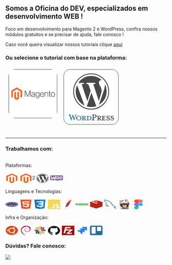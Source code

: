## Somos a Oficina do DEV, especializados em desenvolvimento WEB !

Foco em desenvolvimento para Magento 2 e WordPress, confira nossos módulos gratuitos e se precisar de ajuda, fale conosco !

Caso você queira visualizar nossos tutoriais clique [aqui](https://github.com/Oficina-do-Dev/Tutoriais)

### Ou selecione o tutorial com base na plataforma:

<div style="display: flex;">
<a href="https://github.com/Oficina-do-Dev/Tutoriais/tree/main/Magento_2">
    <div style="border: solid 1px #194756; border-radius: 20px; width: 150px; margin: 10px;">
        <img align="center" alt="Magento 1" src="https://raw.githubusercontent.com/devicons/devicon/master/icons/magento/magento-original-wordmark.svg">
    </div>
</a>
<a href="https://github.com/Oficina-do-Dev/Tutoriais/tree/main/WordPress">
    <div style="border: solid 1px #194756; border-radius: 20px; width: 150px; margin: 10px; padding: 10px">
        <img align="center" alt="Magento 1" src="https://raw.githubusercontent.com/devicons/devicon/master/icons/wordpress/wordpress-original.svg">
    </div>
</a>
</div>

<br>
<hr>

### Trabalhamos com:
<br>
Plataformas:
<div style="display: inline_block"><br>
    <img align="center" alt="Magento 1" height="30" width="40" src="https://raw.githubusercontent.com/devicons/devicon/master/icons/magento/magento-original.svg">
    <img align="center" alt="Magento 2" height="30" width="40" src="https://raw.githubusercontent.com/devicons/devicon/master/icons/magento/magento-original.svg">2
    <img align="center" alt="WordPress" height="30" width="40" src="https://raw.githubusercontent.com/devicons/devicon/master/icons/wordpress/wordpress-plain.svg">
    <img align="center" alt="WooCommerce" height="30" width="40" src="https://raw.githubusercontent.com/devicons/devicon/master/icons/woocommerce/woocommerce-plain.svg">
</div>

<br>
Linguagens e Tecnologias: 
<div style="display: inline_block"><br>  
    <img align="center" alt="PHP" height="30" width="40" src="https://raw.githubusercontent.com/devicons/devicon/master/icons/php/php-original.svg">
    <img align="center" alt="HTML" height="30" width="40" src="https://raw.githubusercontent.com/devicons/devicon/master/icons/html5/html5-original.svg">
    <img align="center" alt="CSS" height="30" width="40" src="https://raw.githubusercontent.com/devicons/devicon/master/icons/css3/css3-original.svg">
    <img align="center" alt="Js" height="30" width="40" src="https://raw.githubusercontent.com/devicons/devicon/master/icons/javascript/javascript-plain.svg">
    <img align="center" alt="Apache" height="30" width="40" src="https://raw.githubusercontent.com/devicons/devicon/master/icons/apache/apache-original.svg">
    <img align="center" alt="NGINX" height="30" width="40" src="https://raw.githubusercontent.com/devicons/devicon/master/icons/nginx/nginx-original.svg">
    <img align="center" alt="Redis" height="30" width="40" src="https://raw.githubusercontent.com/devicons/devicon/master/icons/redis/redis-original.svg">
    <img align="center" alt="MySQL" height="30" width="40" src="https://raw.githubusercontent.com/devicons/devicon/master/icons/mysql/mysql-original.svg">
    <img align="center" alt="Composer" height="30" width="40" src="https://raw.githubusercontent.com/devicons/devicon/master/icons/composer/composer-original.svg">
    <img align="center" alt="Figma" height="30" width="40" src="https://raw.githubusercontent.com/devicons/devicon/master/icons/figma/figma-original.svg">
</div>

<br>
Infra e Organização:
<div style="display: inline_block"><br>   
    <img align="center" alt="Ubuntu" height="30" width="40" src="https://raw.githubusercontent.com/devicons/devicon/master/icons/ubuntu/ubuntu-plain.svg">
    <img align="center" alt="Debian" height="30" width="40" src="https://raw.githubusercontent.com/devicons/devicon/master/icons/debian/debian-original.svg">
    <img align="center" alt="CentOS" height="30" width="40" src="https://raw.githubusercontent.com/devicons/devicon/master/icons/centos/centos-original.svg">
    <img align="center" alt="GitHub" height="30" width="40" src="https://raw.githubusercontent.com/devicons/devicon/master/icons/github/github-original.svg">
    <img align="center" alt="Filezilla" height="30" width="40" src="https://raw.githubusercontent.com/devicons/devicon/master/icons/filezilla/filezilla-plain.svg">
    <img align="center" alt="Jira" height="30" width="40" src="https://raw.githubusercontent.com/devicons/devicon/master/icons/jira/jira-original.svg">
    <img align="center" alt="Trello" height="30" width="40" src="https://raw.githubusercontent.com/devicons/devicon/master/icons/trello/trello-plain.svg">
</div>


### Dúvidas? Fale conosco:

<div>
  <a href = "mailto:mauricio@plataformamagento.com.br"><img src="https://img.shields.io/badge/-Gmail-%23333?style=for-the-badge&logo=gmail&logoColor=red" target="_blank"></a>
</div>